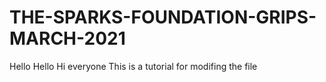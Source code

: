 # THE-SPARKS-FOUNDATION-GRIPS-MARCH-2021
Hello
Hello Hi everyone
This is a tutorial for modifing the file
